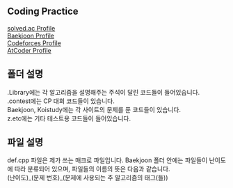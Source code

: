 ## Coding Practice  
[solved.ac Profile](https://solved.ac/profile/ryanson)   
[Baekjoon Profile](https://www.acmicpc.net/user/ryanson)   
[Codeforces Profile](https://codeforces.com/profile/ryansmg6496)   
[AtCoder Profile](https://atcoder.jp/users/ryanson)   
  
## 폴더 설명
.Library에는 각 알고리즘을 설명해주는 주석이 달린 코드들이 들어있습니다.  
.contest에는 CP 대회 코드들이 있습니다.  
Baekjoon, Koistudy에는 각 사이트의 문제를 푼 코드들이 있습니다.  
z.etc에는 기타 테스트용 코드들이 들어있습니다.
  
## 파일 설명
def.cpp 파일은 제가 쓰는 매크로 파일입니다.
Baekjoon 폴더 안에는 파일들이 난이도에 따라 분류되어 있으며, 파일들의 이름의 뜻은 다음과 같습니다.  
(난이도)\_(문제 번호)\_(문제에 사용되는 주 알고리즘의 태그(들))  
